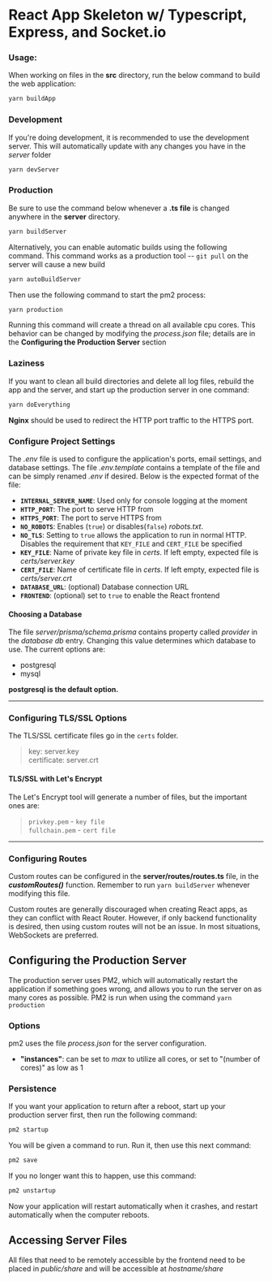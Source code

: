 # React App Skeleton w/ Typescript, Express, and Socket.io

### Usage:

When working on files in the **src** directory, run the below command to build the web application:

```bash
yarn buildApp
```

### Development

If you're doing development, it is recommended to use the development server. This will automatically update with any changes you have in the *server* folder

```bash
yarn devServer
```

### Production

Be sure to use the command below whenever a **.ts file** is changed anywhere in the **server** directory. 

```bash
yarn buildServer
```

Alternatively, you can enable automatic builds using the following command. This command works as a production tool -- `git pull` on the server will cause a new build

```bash
yarn autoBuildServer
```

Then use the following command to start the pm2 process:

```bash
yarn production
```

Running this command will create a thread on all available cpu cores. This behavior can be changed by modifying the *process.json* file; details are in the **Configuring the Production Server** section

### Laziness

If you want to clean all build directories and delete all log files, rebuild the app and the server, and start up the production server in one command:

```bash
yarn doEverything
```

 **Nginx** should be used to redirect the HTTP port traffic to the HTTPS port.

### Configure Project Settings

The *.env* file is used to configure the application's ports, email settings, and database settings. The file *.env.template* contains a template of the file and can be simply renamed *.env* if desired. Below is the expected format of the file: 

- **`INTERNAL_SERVER_NAME`**: Used only for console logging at the moment  
- **`HTTP_PORT`**: The port to serve HTTP from  
- **`HTTPS_PORT`**: The port to serve HTTPS from  
- **`NO_ROBOTS`**: Enables (`true`) or disables(`false`) *robots.txt*.  
- **`NO_TLS`**: Setting to `true` allows the application to run in normal HTTP. Disables the requirement that `KEY_FILE` and `CERT_FILE` be specified 
- **`KEY_FILE`**: Name of private key file in *certs*. If left empty, expected file is *certs/server.key* 
- **`CERT_FILE`**: Name of certificate file in *certs*. If left empty, expected file is *certs/server.crt*    
- **`DATABASE_URL`**: (optional) Database connection URL
- **`FRONTEND`**: (optional) set to `true` to enable the React frontend

#### Choosing a Database

The file *server/prisma/schema.prisma* contains property called *provider* in the *database db* entry. Changing this value determines which database to use. The current options are:

- postgresql
- mysql

**postgresql is the default option.**

------

### Configuring TLS/SSL Options

The TLS/SSL certificate files go in the `certs` folder.  

>key: server.key  
>certificate: server.crt  

#### TLS/SSL with Let's Encrypt

The Let's Encrypt tool will generate a number of files, but the important ones are:

>`privkey.pem` - `key file`  
>`fullchain.pem` -  `cert file`

------

### **Configuring Routes**

Custom routes can be configured in the **server/routes/routes.ts** file, in the ***customRoutes()*** function. Remember to run `yarn buildServer` whenever modifying this file.

Custom routes are generally discouraged when creating React apps, as they can conflict with React Router. However, if only backend functionality is desired, then using custom routes will not be an issue. In most situations, WebSockets are preferred.

## Configuring the Production Server 

The production server uses PM2, which will automatically restart the application if something goes wrong, and allows you to run the server on as many cores as possible. PM2 is run when using the command `yarn production`

### Options

pm2 uses the file *process.json* for the server configuration. 

- **"instances"**: can be set to *max* to utilize all cores, or set to "(number of cores)" as low as 1 

### Persistence

If you want your application to return after a reboot, start up your production server first, then run the following command:

```bash
pm2 startup
```

You will be given a command to run. Run it, then use this next command:

```bash
pm2 save
```

If you no longer want this to happen, use this command:

```bash
pm2 unstartup
```

Now your application will restart automatically when it crashes, and restart automatically when the computer reboots.



## Accessing Server Files

All files that need to be remotely accessible by the frontend need to be placed in *public/share* and will be accessible at *hostname/share*

